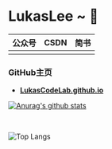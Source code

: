 # LukasLee ~ 👋

| 公众号   |  CSDN   |   简书   |
|---------|--------- |--------- |
|  |  |  |

### GitHub主页

+ **[LukasCodeLab.github.io](LukasCodeLab.github.io)**


[![Anurag's github stats](https://github-readme-stats.vercel.app/api?username=LukasCodeLab)](https://github.com/LukasCodeLab)

<br>

![Top Langs](https://github-readme-stats.vercel.app/api/top-langs/?username=LukasCodeLab&layout=compact&hide=html)



<!--
**LukasCodeLab/LukasCodeLab** is a ✨ _special_ ✨ repository because its `README.md` (this file) appears on your GitHub profile.

Here are some ideas to get you started:

- 🔭 I’m currently working on ...
- 🌱 I’m currently learning ...
- 👯 I’m looking to collaborate on ...
- 🤔 I’m looking for help with ...
- 💬 Ask me about ...
- 📫 How to reach me: ...
- 😄 Pronouns: ...
- ⚡ Fun fact: ...
-->
